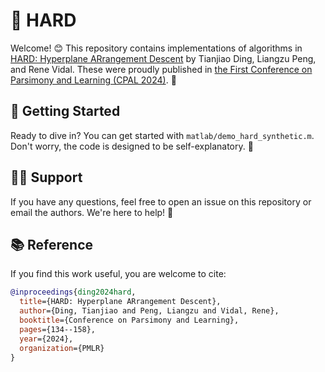 # 🚀 HARD

Welcome! 😊 This repository contains implementations of algorithms in [HARD: Hyperplane ARrangement Descent](https://proceedings.mlr.press/v234/ding24a/ding24a.pdf) by Tianjiao Ding, Liangzu Peng, and Rene Vidal. These were proudly published in [the First Conference on Parsimony and Learning (CPAL 2024)](https://cpal.cc/). 🎉 

## 🎈 Getting Started

Ready to dive in? You can get started with `matlab/demo_hard_synthetic.m`. Don't worry, the code is designed to be self-explanatory. 🧠

## 🙋‍♀️ Support

If you have any questions, feel free to open an issue on this repository or email the authors. We're here to help! 💪

## 📚 Reference

If you find this work useful, you are welcome to cite:

```bibtex
@inproceedings{ding2024hard,
  title={HARD: Hyperplane ARrangement Descent},
  author={Ding, Tianjiao and Peng, Liangzu and Vidal, Rene},
  booktitle={Conference on Parsimony and Learning},
  pages={134--158},
  year={2024},
  organization={PMLR}
}